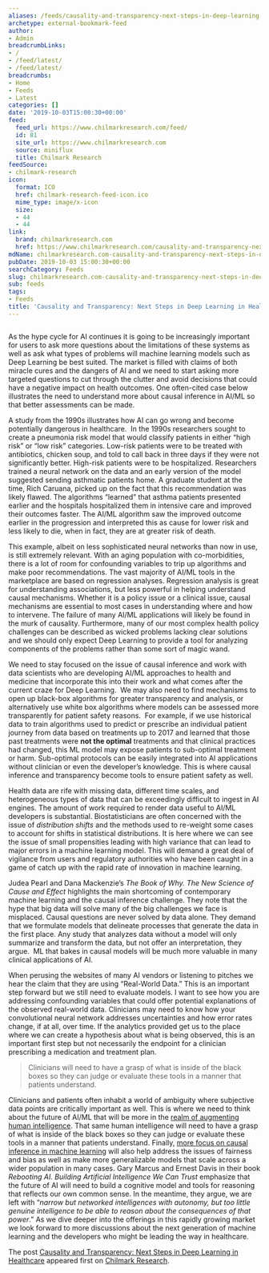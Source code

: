 ```yaml
---
aliases: /feeds/causality-and-transparency-next-steps-in-deep-learning-in-healthcare
archetype: external-bookmark-feed
author:
- Admin
breadcrumbLinks:
- /
- /feed/latest/
- /feed/latest/
breadcrumbs:
- Home
- Feeds
- Latest
categories: []
date: '2019-10-03T15:00:30+00:00'
feed:
  feed_url: https://www.chilmarkresearch.com/feed/
  id: 81
  site_url: https://www.chilmarkresearch.com
  source: miniflux
  title: Chilmark Research
feedSource:
- chilmark-research
icon:
  format: ICO
  href: chilmark-research-feed-icon.ico
  mime_type: image/x-icon
  size:
  - 44
  - 44
link:
  brand: chilmarkresearch.com
  href: https://www.chilmarkresearch.com/causality-and-transparency-next-steps-in-deep-learning-in-healthcare/
mdName: chilmarkresearch.com-causality-and-transparency-next-steps-in-deep-learning-in-healthcare
pubDate: 2019-10-03 15:00:30+00:00
searchCategory: Feeds
slug: chilmarkresearch.com-causality-and-transparency-next-steps-in-deep-learning-in-healthcare
sub: feeds
tags:
- Feeds
title: 'Causality and Transparency: Next Steps in Deep Learning in Healthcare'
---
```


<p><img src="https://www.chilmarkresearch.com/wp-content/uploads/2019/09/Robot-and-doctor-shake-hands-300x199.jpg" alt="" loading="lazy"/></p>
<p>As the hype cycle for AI continues it is going to be increasingly important for users to ask more questions about the limitations of these systems as well as ask what types of problems will machine learning models such as Deep Learning be best suited. The market is filled with claims of both miracle cures and the dangers of AI and we need to start asking more targeted questions to cut through the clutter and avoid decisions that could have a negative impact on health outcomes. One often-cited case below illustrates the need to understand more about causal inference in AI/ML so that better assessments can be made.</p>
<p>A study from the 1990s illustrates how AI can go wrong and become potentially dangerous in healthcare.  In the 1990s researchers sought to create a pneumonia risk model that would classify patients in either “high risk” or “low risk” categories. Low-risk patients were to be treated with antibiotics, chicken soup, and told to call back in three days if they were not significantly better. High-risk patients were to be hospitalized. Researchers trained a neural network on the data and an early version of the model suggested sending asthmatic patients home. A graduate student at the time, Rich Caruana, picked up on the fact that this recommendation was likely flawed. The algorithms “learned” that asthma patients presented earlier and the hospitals hospitalized them in intensive care and improved their outcomes faster. The AI/ML algorithm saw the improved outcome earlier in the progression and interpreted this as cause for lower risk and less likely to die, when in fact, they are at greater risk of death.</p>
<p>This example, albeit on less sophisticated neural networks than now in use, is still extremely relevant. With an aging population with co-morbidities, there is a lot of room for confounding variables to trip up algorithms and make poor recommendations. The vast majority of AI/ML tools in the marketplace are based on regression analyses. Regression analysis is great for understanding associations, but less powerful in helping understand causal mechanisms. Whether it is a policy issue or a clinical issue, causal mechanisms are essential to most cases in understanding where and how to intervene. The failure of many AI/ML applications will likely be found in the murk of causality. Furthermore, many of our most complex health policy challenges can be described as wicked problems lacking clear solutions and we should only expect Deep Learning to provide a tool for analyzing components of the problems rather than some sort of magic wand.</p>
<p><a href="https://www.chilmarkresearch.com/wp-content/uploads/2019/09/AdobeStock_127692477.jpeg" rel="noopener noreferrer" target="_blank" referrerpolicy="no-referrer"><img src="https://www.chilmarkresearch.com/wp-content/uploads/2019/09/AdobeStock_127692477-300x200.jpeg" alt="" loading="lazy"/></a>We need to stay focused on the issue of causal inference and work with data scientists who are developing AI/ML approaches to health and medicine that incorporate this into their work and what comes after the current craze for Deep Learning.  We may also need to find mechanisms to open up black-box algorithms for greater transparency and analysis, or alternatively use white box algorithms where models can be assessed more transparently for patient safety reasons.  For example, if we use historical data to train algorithms used to predict or prescribe an individual patient journey from data based on treatments up to 2017 and learned that those past treatments were <strong>not the optimal</strong> treatments and that clinical practices had changed, this ML model may expose patients to sub-optimal treatment or harm. Sub-optimal protocols can be easily integrated into AI applications without clinician or even the developer’s knowledge. This is where causal inference and transparency become tools to ensure patient safety as well.</p>
<p>Health data are rife with missing data, different time scales, and heterogeneous types of data that can be exceedingly difficult to ingest in AI engines. The amount of work required to render data useful to AI/ML developers is substantial. Biostatisticians are often concerned with the issue of <em>distribution shifts</em> and the methods used to re-weight some cases to account for shifts in statistical distributions. It is here where we can see the issue of small propensities leading with high variance that can lead to major errors in a machine learning model. This will demand a great deal of vigilance from users and regulatory authorities who have been caught in a game of catch up with the rapid rate of innovation in machine learning.</p>
<p>Judea Pearl and Dana Mackenzie’s <em>The Book of Why. The New Science of Cause and Effect</em> highlights the main shortcoming of contemporary machine learning and the causal inference challenge. They note that the hype that big data will solve many of the big challenges we face is misplaced. Causal questions are never solved by data alone. They demand that we formulate models that delineate processes that generate the data in the first place. Any study that analyzes data without a model will only summarize and transform the data, but not offer an interpretation, they argue.  ML that bakes in causal models will be much more valuable in many clinical applications of AI.</p>
<p>When perusing the websites of many AI vendors or listening to pitches we hear the claim that they are using “Real-World Data.” This is an important step forward but we still need to evaluate models. I want to see how you are addressing confounding variables that could offer potential explanations of the observed real-world data. Clinicians may need to know how your convolutional neural network addresses uncertainties and how error rates change, if at all, over time. If the analytics provided get us to the place where we can create a hypothesis about what is being observed, this is an important first step but not necessarily the endpoint for a clinician prescribing a medication and treatment plan.</p>
<blockquote><p>Clinicians will need to have a grasp of what is inside of the black boxes so they can judge or evaluate these tools in a manner that patients understand.</p></blockquote>
<p>Clinicians and patients often inhabit a world of ambiguity where subjective data points are critically important as well. This is where we need to think about the future of AI/ML that will be more in the <a href="https://www.chilmarkresearch.com/ai-ml-in-healthcare-part-of-the-toolkit-for-administrators-and-clinicians/" rel="noopener noreferrer" target="_blank" referrerpolicy="no-referrer">realm of augmenting human intelligence</a>. That same human intelligence will need to have a grasp of what is inside of the black boxes so they can judge or evaluate these tools in a manner that patients understand. Finally, <a href="https://blog.fastforwardlabs.com/2019/02/28/causality-in-machine-learning.html" rel="noopener noreferrer" target="_blank" referrerpolicy="no-referrer">more focus on causal inference in machine learning</a> will also help address the issues of fairness and bias as well as make more generalizable models that scale across a wider population in many cases. Gary Marcus and Ernest Davis in their book <em>Rebooting AI. Building Artificial Intelligence We Can Trust</em> emphasize that the future of AI will need to build a cognitive model and tools for reasoning that reflects our own common sense. In the meantime, they argue, we are left with “<em>narrow but networked intelligences with autonomy, but too little genuine intelligence to be able to reason about the consequences of that power</em>.” As we dive deeper into the offerings in this rapidly growing market we look forward to more discussions about the next generation of machine learning and the developers who might be leading the way in healthcare.</p>
<p>The post <a href="https://www.chilmarkresearch.com/causality-and-transparency-next-steps-in-deep-learning-in-healthcare/" rel="noopener noreferrer" target="_blank" referrerpolicy="no-referrer">Causality and Transparency: Next Steps in Deep Learning in Healthcare</a> appeared first on <a href="https://www.chilmarkresearch.com" rel="noopener noreferrer" target="_blank" referrerpolicy="no-referrer">Chilmark Research</a>.</p>